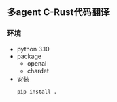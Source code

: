 ## 多agent C-Rust代码翻译
### 环境
* python 3.10
* package   
  * openai
  * chardet 
* 安装
  ```
  pip install .
  ```